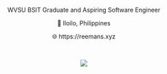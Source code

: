 <p align="center"> WVSU BSIT Graduate and Aspiring Software Engineer </p>
<p align="center"> 📌 Iloilo, Philippines</p>
<p align="center"> 🌐 https://reemans.xyz </p>
&nbsp;

<p align="center">
  <a href="https://skillicons.dev">
    <img src="https://skillicons.dev/icons?i=js,ts,react,nextjs,dart,flutter,python,nodejs,firebase,flask,raspberrypi,java&perline=4" />
  </a>
</p>

<!---
ReemanS/ReemanS is a ✨ special ✨ repository because its `README.md` (this file) appears on your GitHub profile.
You can click the Preview link to take a look at your changes.
--->
